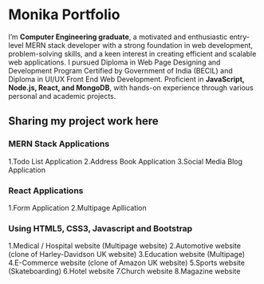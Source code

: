# Monika Portfolio

I’m **Computer Engineering graduate**, a motivated and enthusiastic entry-level MERN stack developer with a strong foundation in web development, problem-solving skills, and a keen interest in creating efficient and scalable web applications. I pursued Diploma in Web Page Designing and Development Program Certified by Government of India (BECIL) and Diploma in UI/UX Front End Web Development. Proficient in **JavaScript, Node.js, React, and MongoDB**, with hands-on experience through various personal and academic projects. 

## Sharing my project work here

### MERN Stack Applications
1.Todo List Application
2.Address Book Application
3.Social Media Blog Application

### React Applications
1.Form Application
2.Multipage Apllication

### Using HTML5, CSS3, Javascript and Bootstrap

1.Medical / Hospital website (Multipage website)
2.Automotive website (clone of Harley-Davidson UK website)
3.Education website (Multipage)
4.E-Commerce website (clone of Amazon UK website)
5.Sports website (Skateboarding)
6.Hotel website
7.Church website
8.Magazine website

